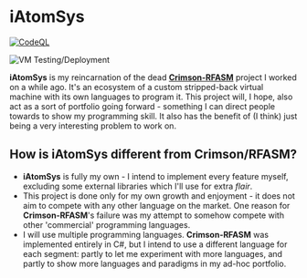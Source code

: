 # iAtomSys

[![CodeQL](https://github.com/atom-dispencer/iAtomSys/actions/workflows/github-code-scanning/codeql/badge.svg)](https://github.com/atom-dispencer/iAtomSys/actions/workflows/github-code-scanning/codeql)

![VM Testing/Deployment](https://github.com/atom-dispencer/iAtomSys/actions/workflows/vm-ci.yml/badge.svg)

**iAtomSys** is my reincarnation of the dead [**Crimson-RFASM**](https://github.com/atom-dispencer/Crimson-RFASM) project I worked on a while ago.
It's an ecosystem of a custom stripped-back virtual machine with its own languages to program it.
This project will, I hope, also act as a sort of portfolio going forward - something I can direct people towards to show my programming skill.
It also has the benefit of (I think) just being a very interesting problem to work on.

## How is iAtomSys different from Crimson/RFASM?
- **iAtomSys** is fully my own - I intend to implement every feature myself, excluding some external libraries which I'll use for extra *flair*.
- This project is done only for my own growth and enjoyment - it does not aim to compete with any other language on the market. One reason for **Crimson-RFASM**'s failure was my attempt to somehow compete with other 'commercial' programming languages.
- I will use multiple programming languages. **Crimson-RFASM** was implemented entirely in C#, but I intend to use a different language for each segment: partly to let me experiment with more languages, and partly to show more languages and paradigms in my ad-hoc portfolio.
